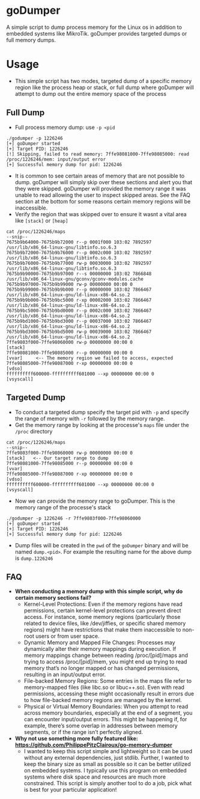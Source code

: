 # goDumper
A simple script to dump process memory for the Linux os in addition to embedded systems like MikroTik. goDumper provides targeted dumps or full memory dumps.

# Usage 
- This simple script has two modes, targeted dump of a specific memory region like the process heap or stack, or full dump where goDumper will attempt to dump out the entire memory space of the process
## Full Dump
- Full process memory dump: use `-p <pid`
````
./godumper -p 1226246
[+] goDumper started
[+] Target PID: 1226246
[!] Skipping, failed to read memory: 7ffe98081000-7ffe98085000: read /proc/1226246/mem: input/output error
[+] Successful memory dump for pid: 1226246
````
- It is common to see certain areas of memory that are not possible to dump. goDumper will simply skip over these sections and alert you that they were skipped. goDumper will provided the memory range it was unable to read allowing the user to inspect skipped areas. See the FAQ section at the bottom for some reasons certain memory regions will be inaccessible.
- Verify the region that was skipped over to ensure it wasnt a vital area like `[stack]` or `[heap]`
````
cat /proc/1226246/maps
--snip--
7675b9b64000-7675b9b72000 r--p 0001f000 103:02 7892597                /usr/lib/x86_64-linux-gnu/libtinfo.so.6.3
7675b9b72000-7675b9b76000 r--p 0002c000 103:02 7892597                /usr/lib/x86_64-linux-gnu/libtinfo.so.6.3
7675b9b76000-7675b9b77000 rw-p 00030000 103:02 7892597                /usr/lib/x86_64-linux-gnu/libtinfo.so.6.3
7675b9b90000-7675b9b97000 r--s 00000000 103:02 7866848                /usr/lib/x86_64-linux-gnu/gconv/gconv-modules.cache
7675b9b97000-7675b9b99000 rw-p 00000000 00:00 0 
7675b9b99000-7675b9b9b000 r--p 00000000 103:02 7866467                /usr/lib/x86_64-linux-gnu/ld-linux-x86-64.so.2
7675b9b9b000-7675b9bc5000 r-xp 00002000 103:02 7866467                /usr/lib/x86_64-linux-gnu/ld-linux-x86-64.so.2
7675b9bc5000-7675b9bd0000 r--p 0002c000 103:02 7866467                /usr/lib/x86_64-linux-gnu/ld-linux-x86-64.so.2
7675b9bd1000-7675b9bd3000 r--p 00037000 103:02 7866467                /usr/lib/x86_64-linux-gnu/ld-linux-x86-64.so.2
7675b9bd3000-7675b9bd5000 rw-p 00039000 103:02 7866467                /usr/lib/x86_64-linux-gnu/ld-linux-x86-64.so.2
7ffe9803f000-7ffe98060000 rw-p 00000000 00:00 0                       [stack]
7ffe98081000-7ffe98085000 r--p 00000000 00:00 0                       [vvar]     <-- The memory region we failed to access, expected
7ffe98085000-7ffe98087000 r-xp 00000000 00:00 0                       [vdso]
ffffffffff600000-ffffffffff601000 --xp 00000000 00:00 0               [vsyscall]
````
## Targeted Dump
- To conduct a targeted dump specify the target pid with `-p` and specify the range of memory with `-r` followed by the memory range.
- Get the memory range by looking at the processe's `maps` file under the `/proc` directory
````
cat /proc/1226246/maps
--snip--
7ffe9803f000-7ffe98060000 rw-p 00000000 00:00 0                       [stack]   <-- Our target range to dump
7ffe98081000-7ffe98085000 r--p 00000000 00:00 0                       [vvar]
7ffe98085000-7ffe98087000 r-xp 00000000 00:00 0                       [vdso]
ffffffffff600000-ffffffffff601000 --xp 00000000 00:00 0               [vsyscall]
````
- Now we can provide the memory range to goDumper. This is the memory range of the processe's stack
````
./godumper -p 1226246 -r 7ffe9803f000-7ffe98060000
[+] goDumper started
[+] Target PID: 1226246
[+] Successful memory dump for pid: 1226246
````
- Dump files will be created in the `pwd` of the `goDumper` binary and will be named `dump.<pid>`. For example the resulting name for the above dump is `dump.1226246`

## FAQ
- **When conducting a memory dump with this simple script, why do certain memory sections fail?**
  - Kernel-Level Protections: Even if the memory regions have read permissions, certain kernel-level protections can prevent direct access. For instance, some memory regions (particularly those related to device files, like /dev/jiffies, or specific shared memory regions) might have restrictions that make them inaccessible to non-root users or from user space.
  - Dynamic Memory and Mapped File Changes: Processes may dynamically alter their memory mappings during execution. If memory mappings change between reading /proc/[pid]/maps and trying to access /proc/[pid]/mem, you might end up trying to read memory that’s no longer mapped or has changed permissions, resulting in an input/output error.
  - File-backed Memory Regions: Some entries in the maps file refer to memory-mapped files (like libc.so or libuc++.so). Even with read permissions, accessing these might occasionally result in errors due to how file-backed memory regions are managed by the kernel.
  - Physical or Virtual Memory Boundaries: When you attempt to read across memory boundaries, especially at the end of a segment, you can encounter input/output errors. This might be happening if, for example, there’s some overlap in addresses between memory segments, or if the range isn’t perfectly aligned.
- **Why not use something more fully featured like: https://github.com/PhilippePitzClairoux/go-memory-dumper**
  - I wanted to keep this script simple and lightweight so it can be used without any external dependencies, just stdlib. Further, I wanted to keep the binary size as small as possible so it can be better utilized on embedded systems. I typically use this program on embedded systems where disk space and resources are much more constrained. This script is simply another tool to do a job, pick what is best for your particular application!

